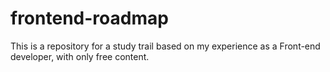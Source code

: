 # frontend-roadmap
This is a repository for a study trail based on my experience as a Front-end developer, with only free content.

